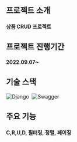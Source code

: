 ## 프로젝트 소개
#### 상품 CRUD 프로젝트

## 프로젝트 진행기간
#### 2022.09.07~

## 기술 스택
![Django](https://img.shields.io/badge/-Django-05122A?style=flat&logo=django)&nbsp;
![Swagger](https://img.shields.io/badge/-Swagger-05122A?style=flat&logo=swagger)&nbsp;

## 주요 기능
#### C,R,U,D, 필터링, 정렬, 페이징




